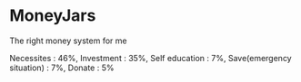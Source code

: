 # MoneyJars
The right money system for me

Necessites : 46%, 
 Investment : 35%, 
 Self education : 7%, 
 Save(emergency situation) : 7%, 
 Donate : 5%  
